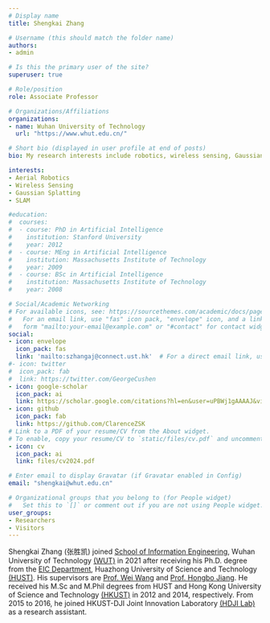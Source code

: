```yaml
---
# Display name
title: Shengkai Zhang

# Username (this should match the folder name)
authors:
- admin

# Is this the primary user of the site?
superuser: true

# Role/position
role: Associate Professor

# Organizations/Affiliations
organizations:
- name: Wuhan University of Technology
  url: "https://www.whut.edu.cn/"

# Short bio (displayed in user profile at end of posts)
bio: My research interests include robotics, wireless sensing, Gaussian splatting, and SLAM.

interests:
- Aerial Robotics
- Wireless Sensing
- Gaussian Splatting
- SLAM

#education:
#  courses:
#  - course: PhD in Artificial Intelligence
#    institution: Stanford University
#    year: 2012
#  - course: MEng in Artificial Intelligence
#    institution: Massachusetts Institute of Technology
#    year: 2009
#  - course: BSc in Artificial Intelligence
#    institution: Massachusetts Institute of Technology
#    year: 2008

# Social/Academic Networking
# For available icons, see: https://sourcethemes.com/academic/docs/page-builder/#icons
#   For an email link, use "fas" icon pack, "envelope" icon, and a link in the
#   form "mailto:your-email@example.com" or "#contact" for contact widget.
social:
- icon: envelope
  icon_pack: fas
  link: 'mailto:szhangaj@connect.ust.hk'  # For a direct email link, use "mailto:test@example.org".
#- icon: twitter
#  icon_pack: fab
#  link: https://twitter.com/GeorgeCushen
- icon: google-scholar
  icon_pack: ai
  link: https://scholar.google.com/citations?hl=en&user=uPBWj1gAAAAJ&view_op=list_works&gmla=AJsN-F53QxXCnehnB38Wa30_ndtvbGVk2Hqr_6eAQFarGTbq8QpnzDSD4N5eJxZiYEXNvAO1C7KLi7VMvr-Xo_UTO8PgLsRWcxjWn95aTZG61WIDQyY5Fxo
- icon: github
  icon_pack: fab
  link: https://github.com/ClarenceZSK
# Link to a PDF of your resume/CV from the About widget.
# To enable, copy your resume/CV to `static/files/cv.pdf` and uncomment the lines below.
- icon: cv
  icon_pack: ai
  link: files/cv2024.pdf

# Enter email to display Gravatar (if Gravatar enabled in Config)
email: "shengkai@whut.edu.cn"

# Organizational groups that you belong to (for People widget)
#   Set this to `[]` or comment out if you are not using People widget.
user_groups:
- Researchers
- Visitors
---
```


Shengkai Zhang (张胜凯) joined [School of Information Engineering](http://wutinfo.whut.edu.cn/), Wuhan University of Technology [(WUT)](https://www.whut.edu.cn/) in 2021 after receiving his Ph.D. degree from the [EIC Department](http://ei.hust.edu.cn/), Huazhong University of Science and Technology [(HUST)](https://www.hust.edu.cn). His supervisors are [Prof. Wei Wang](https://eic.hust.edu.cn/professor/wangwei/index.html) and [Prof. Hongbo Jiang](http://csee.hnu.edu.cn/people/jianghongbo). He received his M.Sc and M.Phil degrees from HUST and Hong Kong University of Science and Technology [(HKUST)](https://www.ust.hk) in 2012 and 2014, respectively. From 2015 to 2016, he joined HKUST-DJI Joint Innovation Laboratory [(HDJI Lab)](http://uav.ust.hk/) as a research assistant.
